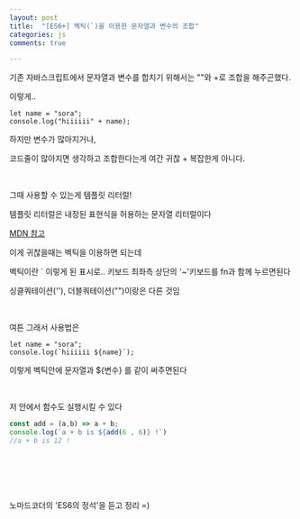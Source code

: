 ```yaml
---
layout: post
title:  "[ES6+] 벡틱(`)을 이용한 문자열과 변수의 조합"
categories: js 
comments: true

---
```




기존 자바스크립트에서 문자열과 변수를 합치기 위해서는 ""와 +로 조합을 해주곤했다.

이렇게..

~~~
let name = "sora";
console.log("hiiiiii" + name);
~~~

하지만 변수가 많아지거나,

코드줄이 많아지면 생각하고 조합한다는게 여간 귀찮 + 복잡한게 아니다.

<br>

그때 사용할 수 있는게 템플릿 리터럴!

템플릿 리터럴은  내장된 표현식을 허용하는 문자열 리터럴이다

[MDN 참고](https://developer.mozilla.org/ko/docs/Web/JavaScript/Reference/Template_literals)

이게 귀찮을때는 벡틱을 이용하면 되는데

벡틱이란  ` 이렇게 된 표시로.. 키보드 최좌측 상단의 '~'키보드를 fn과 함께 누르면된다

싱클쿼테이션(''), 더블쿼테이션("")이랑은 다른 것임

<br>

여튼 그래서 사용법은

~~~
let name = "sora";
console.log(`hiiiiii ${name}`);
~~~

이렇게 벡틱안에 문자열과 ${변수} 를 같이 써주면된다

<br>

저 안에서 함수도 실행시킬 수 있다

~~~javascript
const add = (a,b) => a + b;
console.log(`a + b is ${add(6 , 6)} !`)
//a + b is 12 !
~~~

<br>

<br>

<br>

<Br>

노마드코더의 'ES6의 정석'을 듣고 정리 =)











